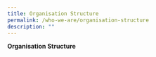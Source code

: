 ```yaml
---
title: Organisation Structure
permalink: /who-we-are/organisation-structure
description: ""
---
```


**Organisation Structure**